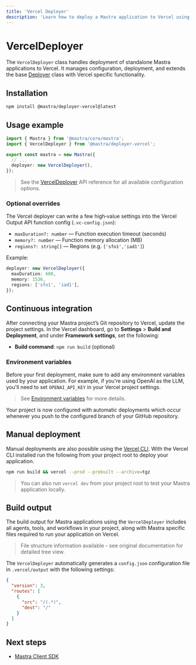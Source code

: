 ```yaml
---
title: 'Vercel Deployer'
description: 'Learn how to deploy a Mastra application to Vercel using the Mastra VercelDeployer'
---
```


# VercelDeployer

The `VercelDeployer` class handles deployment of standalone Mastra applications to Vercel. It manages configuration, deployment, and extends the base [Deployer](/docs/reference/deployer) class with Vercel specific functionality.

## Installation

```bash copy
npm install @mastra/deployer-vercel@latest
```

## Usage example

```typescript filename="src/mastra/index.ts" showLineNumbers copy
import { Mastra } from '@mastra/core/mastra';
import { VercelDeployer } from '@mastra/deployer-vercel';

export const mastra = new Mastra({
  // ...
  deployer: new VercelDeployer(),
});
```

> See the [VercelDeployer](/docs/reference/deployer/vercel) API reference for all available configuration options.

### Optional overrides

The Vercel deployer can write a few high‑value settings into the Vercel Output API function config (`.vc-config.json`):

- `maxDuration?: number` — Function execution timeout (seconds)
- `memory?: number` — Function memory allocation (MB)
- `regions?: string[]` — Regions (e.g. `['sfo1','iad1']`)

Example:

```ts filename="src/mastra/index.ts" showLineNumbers copy
deployer: new VercelDeployer({
  maxDuration: 600,
  memory: 1536,
  regions: ['sfo1', 'iad1'],
});
```

## Continuous integration

After connecting your Mastra project’s Git repository to Vercel, update the project settings. In the Vercel dashboard, go to **Settings** > **Build and Deployment**, and under **Framework settings**, set the following:

- **Build command**: `npm run build` (optional)

### Environment variables

Before your first deployment, make sure to add any environment variables used by your application. For example, if you're using OpenAI as the LLM, you'll need to set `OPENAI_API_KEY` in your Vercel project settings.

> See [Environment variables](https://vercel.com/docs/environment-variables) for more details.

Your project is now configured with automatic deployments which occur whenever you push to the configured branch of your GitHub repository.

## Manual deployment

Manual deployments are also possible using the [Vercel CLI](https://vercel.com/docs/cli). With the Vercel CLI installed run the following from your project root to deploy your application.

```bash copy
npm run build && vercel --prod --prebuilt --archive=tgz
```

> You can also run `vercel dev` from your project root to test your Mastra application locally.

## Build output

The build output for Mastra applications using the `VercelDeployer` includes all agents, tools, and workflows in your project, along with Mastra specific files required to run your application on Vercel.

> File structure information available - see original documentation for detailed tree view.

The `VercelDeployer` automatically generates a `config.json` configuration file in `.vercel/output` with the following settings:

```json
{
  "version": 3,
  "routes": [
    {
      "src": "/(.*)",
      "dest": "/"
    }
  ]
}
```

## Next steps

- [Mastra Client SDK](/docs/reference/client-js/mastra-client)
